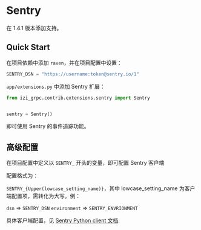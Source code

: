 # Sentry

在 1.4.1 版本添加支持。

## Quick Start

在项目依赖中添加 `raven`，并在项目配置中设置：

```python
SENTRY_DSN = "https://username:token@sentry.io/1"
```

`app/extensions.py` 中添加 Sentry 扩展：

```python
from izi_grpc.contrib.extensions.sentry import Sentry


sentry = Sentry()
```

即可使用 Sentry 的事件追踪功能。

## 高级配置

在项目配置中定义以 `SENTRY_` 开头的变量，即可配置 Sentry 客户端

配置格式为：

`SENTRY_{Upper(lowcase_setting_name)}`，其中 lowcase_setting_name 为客户端配置项，需转化为大写。例：

`dsn` => `SENTRY_DSN`
`environment` => `SENTRY_ENVRIONMENT`

具体客户端配置，见 [Sentry Python client 文档](https://docs.sentry.io/clients/python/advanced/#client-arguments).

